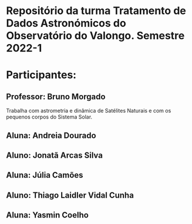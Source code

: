 # Repositório da turma **Tratamento de Dados Astronómicos** do Observatório do Valongo. Semestre 2022-1

Participantes:
==============

Professor: Bruno Morgado
------------------------

Trabalha com astrometria e dinâmica de Satélites Naturais e com os pequenos corpos do Sistema Solar.

Aluna: Andreia Dourado
----------------------

Aluno: Jonatã Arcas Silva
-------------------------

Aluna: Júlia Camões
-------------------

Aluno: Thiago Laidler Vidal Cunha
---------------------------------

Aluna: Yasmin Coelho
--------------------

